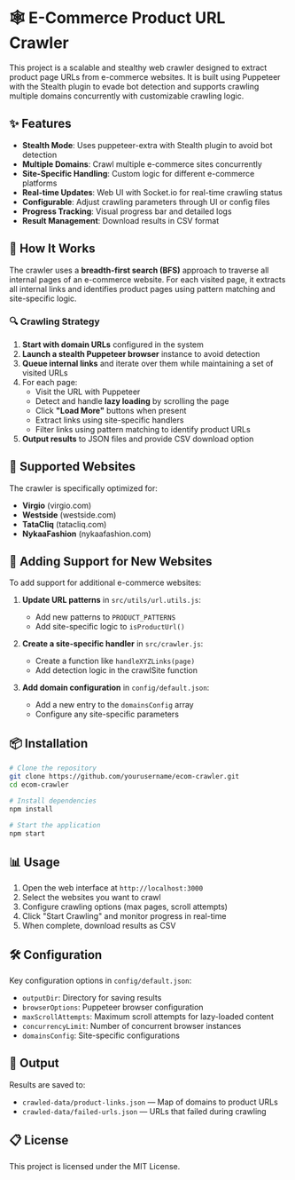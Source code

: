 # 🕸️ E-Commerce Product URL Crawler

This project is a scalable and stealthy web crawler designed to extract product page URLs from e-commerce websites. It is built using Puppeteer with the Stealth plugin to evade bot detection and supports crawling multiple domains concurrently with customizable crawling logic.

## ✨ Features

- **Stealth Mode**: Uses puppeteer-extra with Stealth plugin to avoid bot detection
- **Multiple Domains**: Crawl multiple e-commerce sites concurrently
- **Site-Specific Handling**: Custom logic for different e-commerce platforms
- **Real-time Updates**: Web UI with Socket.io for real-time crawling status
- **Configurable**: Adjust crawling parameters through UI or config files
- **Progress Tracking**: Visual progress bar and detailed logs
- **Result Management**: Download results in CSV format

## 🧠 How It Works

The crawler uses a **breadth-first search (BFS)** approach to traverse all internal pages of an e-commerce website. For each visited page, it extracts all internal links and identifies product pages using pattern matching and site-specific logic.

### 🔍 Crawling Strategy

1. **Start with domain URLs** configured in the system
2. **Launch a stealth Puppeteer browser** instance to avoid detection
3. **Queue internal links** and iterate over them while maintaining a set of visited URLs
4. For each page:
   - Visit the URL with Puppeteer
   - Detect and handle **lazy loading** by scrolling the page
   - Click **"Load More"** buttons when present
   - Extract links using site-specific handlers
   - Filter links using pattern matching to identify product URLs
5. **Output results** to JSON files and provide CSV download option

## 🔧 Supported Websites

The crawler is specifically optimized for:

- **Virgio** (virgio.com)
- **Westside** (westside.com)
- **TataCliq** (tatacliq.com)
- **NykaaFashion** (nykaafashion.com)

## 🚀 Adding Support for New Websites

To add support for additional e-commerce websites:

1. **Update URL patterns** in `src/utils/url.utils.js`:
   - Add new patterns to `PRODUCT_PATTERNS`
   - Add site-specific logic to `isProductUrl()`

2. **Create a site-specific handler** in `src/crawler.js`:
   - Create a function like `handleXYZLinks(page)`
   - Add detection logic in the crawlSite function

3. **Add domain configuration** in `config/default.json`:
   - Add a new entry to the `domainsConfig` array
   - Configure any site-specific parameters

## 📦 Installation

```bash
# Clone the repository
git clone https://github.com/yourusername/ecom-crawler.git
cd ecom-crawler

# Install dependencies
npm install

# Start the application
npm start
```

## 📊 Usage

1. Open the web interface at `http://localhost:3000`
2. Select the websites you want to crawl
3. Configure crawling options (max pages, scroll attempts)
4. Click "Start Crawling" and monitor progress in real-time
5. When complete, download results as CSV

## 🛠 Configuration

Key configuration options in `config/default.json`:

- `outputDir`: Directory for saving results
- `browserOptions`: Puppeteer browser configuration
- `maxScrollAttempts`: Maximum scroll attempts for lazy-loaded content
- `concurrencyLimit`: Number of concurrent browser instances
- `domainsConfig`: Site-specific configurations

## 📂 Output

Results are saved to:

- `crawled-data/product-links.json` — Map of domains to product URLs
- `crawled-data/failed-urls.json` — URLs that failed during crawling

## 📋 License

This project is licensed under the MIT License.

